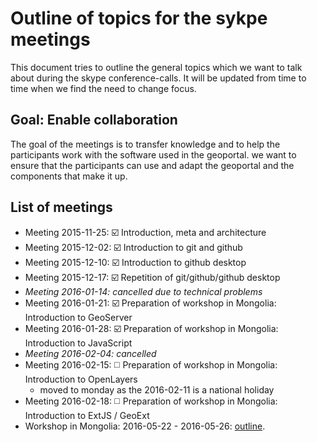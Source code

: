 # Outline of topics for the sykpe meetings

This document tries to outline the general topics which we want to talk about during the skype conference-calls. It will be updated from time to time when we find the need to change focus.

## Goal: Enable collaboration

The goal of the meetings is to transfer knowledge and to help the participants work with the software used in the geoportal. we want to ensure that the participants can use and adapt the geoportal and the components that make it up.

## List of meetings

* Meeting 2015-11-25: ☑️ Introduction, meta and architecture
* Meeting 2015-12-02: ☑️ Introduction to git and github
* Meeting 2015-12-10: ☑️ Introduction to github desktop
* Meeting 2015-12-17: ☑️ Repetition of git/github/github desktop
* *Meeting 2016-01-14: cancelled due to technical problems*
* Meeting 2016-01-21: ☑️ Preparation of workshop in Mongolia: Introduction to GeoServer
* Meeting 2016-01-28: ☑️ Preparation of workshop in Mongolia: Introduction to JavaScript
* *Meeting 2016-02-04: cancelled*
* Meeting 2016-02-15: ◻️ Preparation of workshop in Mongolia: Introduction to OpenLayers
  * moved to monday as the 2016-02-11 is a national holiday
* Meeting 2016-02-18: ◻️ Preparation of workshop in Mongolia: Introduction to ExtJS / GeoExt
* Workshop in Mongolia: 2016-05-22 - 2016-05-26: [outline](../workshop/outline.md).
